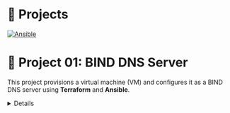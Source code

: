 # 🌟 Projects

[![Ansible](https://github.com/MIAJ-TECH/Projects/actions/workflows/ansible_lint.yaml/badge.svg?event=check_run)](https://github.com/MIAJ-TECH/Projects/actions/workflows/ansible_lint.yaml)

# 🔧 Project 01: BIND DNS Server

This project provisions a virtual machine (VM) and configures it as a BIND DNS server using **Terraform** and **Ansible**.
<details>
 

This project provisions a virtual machine (VM) and configures it as a BIND DNS server using **Terraform** and **Ansible**.

## Technologies Used

- 🛠️ **Terraform**: Infrastructure as Code (IaC) tool for provisioning the VM.
- ⚙️ **Ansible**: Configuration management tool for automating the BIND DNS setup.
- 🌐 **BIND**: Robust DNS server software for domain name resolution.

## Features

- 🚀 Automated VM provisioning
- 🖥️ BIND DNS server configuration
- 📈 Scalable and reproducible infrastructure

</details>
